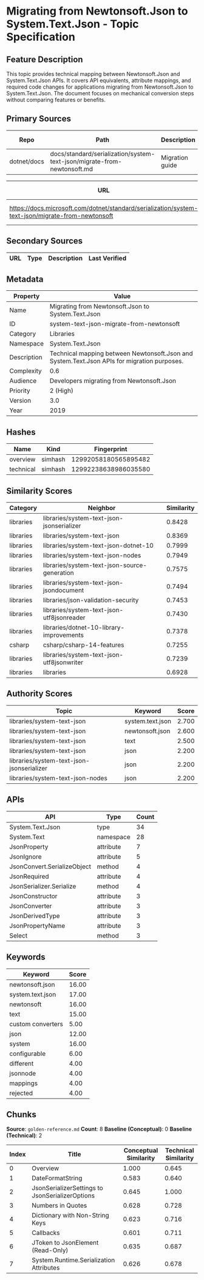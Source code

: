 # Migrating from Newtonsoft.Json to System.Text.Json - Topic Specification

## Feature Description

This topic provides technical mapping between Newtonsoft.Json and System.Text.Json APIs. It covers API equivalents, attribute mappings, and required code changes for applications migrating from Newtonsoft.Json to System.Text.Json. The document focuses on mechanical conversion steps without comparing features or benefits.

## Primary Sources

| Repo | Path | Description | Last Verified |
| --- | --- | --- | --- |
| dotnet/docs | docs/standard/serialization/system-text-json/migrate-from-newtonsoft.md | Migration guide | |

| URL | Type | Description | Last Verified |
| --- | --- | --- | --- |
| https://docs.microsoft.com/dotnet/standard/serialization/system-text-json/migrate-from-newtonsoft | rendered | Migration guide documentation | |

## Secondary Sources

| URL | Type | Description | Last Verified |
| --- | --- | --- | --- |

## Metadata

| Property | Value |
| --- | --- |
| Name | Migrating from Newtonsoft.Json to System.Text.Json |
| ID | system-text-json-migrate-from-newtonsoft |
| Category | Libraries |
| Namespace | System.Text.Json |
| Description | Technical mapping between Newtonsoft.Json and System.Text.Json APIs for migration purposes. |
| Complexity | 0.6 |
| Audience | Developers migrating from Newtonsoft.Json |
| Priority | 2 (High) |
| Version | 3.0 |
| Year | 2019 |

## Hashes

| Name | Kind | Fingerprint |
|------|------|-------------|
| overview | simhash | 12992058180565895482 |
| technical | simhash | 12992238638986035580 |

## Similarity Scores

| Category | Neighbor | Similarity |
|----------|----------|------------|
| libraries | libraries/system-text-json-jsonserializer | 0.8428 |
| libraries | libraries/system-text-json | 0.8369 |
| libraries | libraries/system-text-json-dotnet-10 | 0.7999 |
| libraries | libraries/system-text-json-nodes | 0.7949 |
| libraries | libraries/system-text-json-source-generation | 0.7575 |
| libraries | libraries/system-text-json-jsondocument | 0.7494 |
| libraries | libraries/json-validation-security | 0.7453 |
| libraries | libraries/system-text-json-utf8jsonreader | 0.7430 |
| libraries | libraries/dotnet-10-library-improvements | 0.7378 |
| csharp | csharp/csharp-14-features | 0.7255 |
| libraries | libraries/system-text-json-utf8jsonwriter | 0.7239 |
| libraries | libraries | 0.6928 |

## Authority Scores

| Topic | Keyword | Score |
|-------|---------|-------|
| libraries/system-text-json | system.text.json | 2.700 |
| libraries/system-text-json | newtonsoft.json | 2.600 |
| libraries/system-text-json | text | 2.500 |
| libraries/system-text-json | json | 2.200 |
| libraries/system-text-json-jsonserializer | json | 2.200 |
| libraries/system-text-json-nodes | json | 2.200 |

## APIs

| API | Type | Count |
|-----|------|-------|
| System.Text.Json | type | 34 |
| System.Text | namespace | 28 |
| JsonProperty | attribute | 7 |
| JsonIgnore | attribute | 5 |
| JsonConvert.SerializeObject | method | 4 |
| JsonRequired | attribute | 4 |
| JsonSerializer.Serialize | method | 4 |
| JsonConstructor | attribute | 3 |
| JsonConverter | attribute | 3 |
| JsonDerivedType | attribute | 3 |
| JsonPropertyName | attribute | 3 |
| Select | method | 3 |

## Keywords

| Keyword | Score |
|---------|-------|
| newtonsoft.json | 16.00 |
| system.text.json | 17.00 |
| newtonsoft | 16.00 |
| text | 15.00 |
| custom converters | 5.00 |
| json | 12.00 |
| system | 16.00 |
| configurable | 6.00 |
| different | 4.00 |
| jsonnode | 4.00 |
| mappings | 4.00 |
| rejected | 4.00 |

## Chunks

**Source**: `golden-reference.md`
**Count**: 8
**Baseline (Conceptual)**: 0
**Baseline (Technical)**: 2

| Index | Title | Conceptual Similarity | Technical Similarity |
|-------|-------|----------------------|---------------------|
| 0 | Overview | 1.000 | 0.645 |
| 1 | DateFormatString | 0.583 | 0.640 |
| 2 | JsonSerializerSettings to JsonSerializerOptions | 0.645 | 1.000 |
| 3 | Numbers in Quotes | 0.628 | 0.728 |
| 4 | Dictionary with Non-String Keys | 0.623 | 0.716 |
| 5 | Callbacks | 0.601 | 0.711 |
| 6 | JToken to JsonElement (Read-Only) | 0.635 | 0.687 |
| 7 | System.Runtime.Serialization Attributes | 0.626 | 0.678 |
